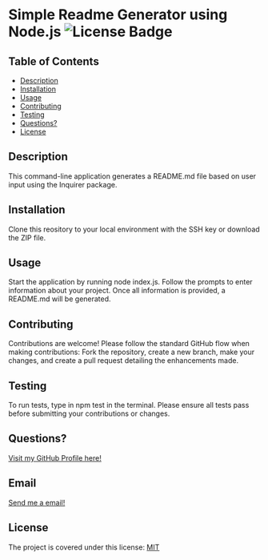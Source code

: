 # Simple Readme Generator using Node.js <img src="https://img.shields.io/badge/MIT-blue.svg" alt="License Badge">

  ## Table of Contents
  * [Description](#description)
  * [Installation](#installation)
  * [Usage](#usage)
  * [Contributing](#contributing)
  * [Testing](#testing)
  * [Questions?](#questions?)
  * [License](#license)
   
  ## Description
  This command-line application generates a README.md file based on user input using the Inquirer package.

  ## Installation
  Clone this reository to your local environment  with the SSH key or download the ZIP file.

  ## Usage
  Start the application by running node index.js. Follow the prompts to enter information about your project. Once all information is provided, a README.md will be generated.

  ## Contributing
  Contributions are welcome! Please follow the standard GitHub flow when making contributions: Fork the repository, create a new branch, make your changes, and create a pull request detailing the enhancements made.

  ## Testing
  To run tests, type in npm test in the terminal. Please ensure all tests pass before submitting your contributions or changes.

  ## Questions?
  [Visit my GitHub Profile here!](https://github.com/CYCBrian)

  ## Email
  [Send me a email!](mailto:briancheungchakyin@gmail.com)

  ## License

The project is covered under this license:
    [MIT](https://choosealicense.com/licenses/mit)


